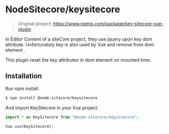 
# NodeSitecore/keysitecore

> Original project: https://www.npmjs.com/package/key-sitecore-vue-plugin

In Editor Content of a siteCore project, they use jquery upon key dom attribute. Unfortunately key is also used by Vue and remove from dom element .

This plugin reset the key attributes in dom element on mounted time.

## Installation

Run npm install:
```bash
$ npm install @node-sitecore/keysitecore
```

And import KeySitecore in your Vue project:

```javascript
import * as KeySitecore from "@node-sitecore/keysitecore";

Vue.use(KeySitecore);
```